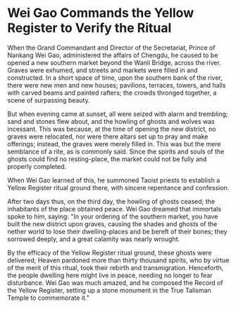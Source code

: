 # Wei Gao Commands the Yellow Register to Verify the Ritual

When the Grand Commandant and Director of the Secretariat, Prince of Nankang Wei Gao, administered the affairs of Chengdu, he caused to be opened a new southern market beyond the Wanli Bridge, across the river. Graves were exhumed, and streets and markets were filled in and constructed. In a short space of time, upon the southern bank of the river, there were new men and new houses; pavilions, terraces, towers, and halls with carved beams and painted rafters; the crowds thronged together, a scene of surpassing beauty.

But when evening came at sunset, all were seized with alarm and trembling; sand and stones flew about, and the howling of ghosts and wolves was incessant. This was because, at the time of opening the new district, no graves were relocated, nor were there altars set up to pray and make offerings; instead, the graves were merely filled in. This was but the mere semblance of a rite, as is commonly said. Since the spirits and souls of the ghosts could find no resting-place, the market could not be fully and properly completed.

When Wei Gao learned of this, he summoned Taoist priests to establish a Yellow Register ritual ground there, with sincere repentance and confession.

After two days thus, on the third day, the howling of ghosts ceased; the inhabitants of the place obtained peace. Wei Gao dreamed that immortals spoke to him, saying: "In your ordering of the southern market, you have built the new district upon graves, causing the shades and ghosts of the nether world to lose their dwelling-places and be bereft of their bones; they sorrowed deeply, and a great calamity was nearly wrought.

By the efficacy of the Yellow Register ritual ground, these ghosts were delivered; Heaven pardoned more than thirty thousand spirits, who by virtue of the merit of this ritual, took their rebirth and transmigration. Henceforth, the people dwelling here might live in peace, needing no longer to fear disturbance. Wei Gao was much amazed, and he composed the Record of the Yellow Register, setting up a stone monument in the True Talisman Temple to commemorate it."
